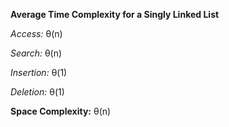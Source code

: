 **Average Time Complexity for a Singly Linked List**

_Access:_ θ(n)

_Search:_ θ(n)

_Insertion:_ θ(1)

_Deletion:_ θ(1)

**Space Complexity:** θ(n)
